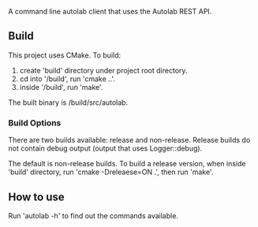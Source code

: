 A command line autolab client that uses the Autolab REST API.

## Build

This project uses CMake. To build:

1. create 'build' directory under project root directory.
2. cd into '/build', run 'cmake ..'.
3. inside '/build', run 'make'.

The built binary is /build/src/autolab.

### Build Options

There are two builds available: release and non-release. Release builds do not contain debug output (output that uses Logger::debug).

The default is non-release builds. To build a release version, when inside 'build' directory, run 'cmake -Dreleaese=ON .', then run 'make'.

## How to use

Run 'autolab -h' to find out the commands available.